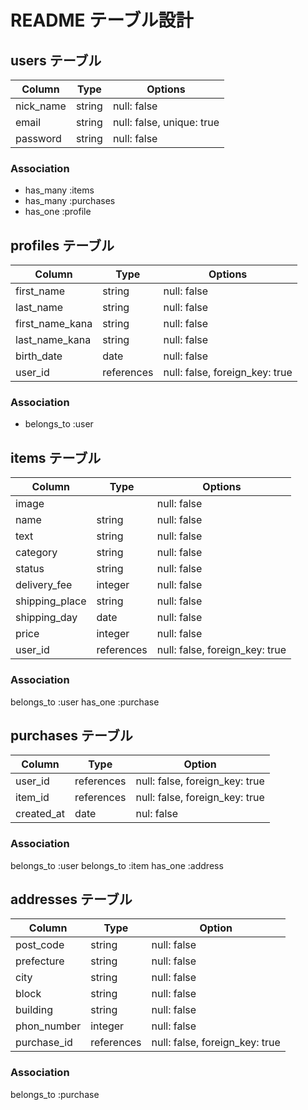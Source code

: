 # README テーブル設計

## users テーブル
| Column    | Type   | Options                   |
|-----------|--------|---------------------------|
| nick_name | string | null: false               |
| email     | string | null: false, unique: true |
| password  | string | null: false               |

### Association
- has_many :items
- has_many :purchases
- has_one :profile

## profiles テーブル
| Column          | Type       | Options                        |
|-----------------|------------|--------------------------------|
| first_name      | string     | null: false                    |
| last_name       | string     | null: false                    |
| first_name_kana | string     | null: false                    |
| last_name_kana  | string     | null: false                    |
| birth_date      | date       | null: false                    |
| user_id         | references | null: false, foreign_key: true |

### Association
- belongs_to :user

## items テーブル
| Column         | Type       | Options                        |
|----------------|------------|--------------------------------|
| image          |            | null: false                    |
| name           | string     | null: false                    |
| text           | string     | null: false                    |
| category       | string     | null: false                    |
| status         | string     | null: false                    |
| delivery_fee   | integer    | null: false                    |
| shipping_place | string     | null: false                    |
| shipping_day   | date       | null: false                    |
| price          | integer    | null: false                    |
| user_id        | references | null: false, foreign_key: true |

### Association
belongs_to :user
has_one :purchase

## purchases テーブル
| Column     | Type      | Option                          |
|------------|-----------|---------------------------------|
| user_id    | references | null: false, foreign_key: true |
| item_id    | references | null: false, foreign_key: true |
| created_at | date       | nul: false                     |

### Association
belongs_to :user
belongs_to :item
has_one :address

## addresses テーブル
| Column      | Type       | Option                         |
|-------------|------------|--------------------------------|
| post_code   | string     | null: false                    |
| prefecture  | string     | null: false                    |
| city        | string     | null: false                    |
| block       | string     | null: false                    |
| building    | string     | null: false                    |
| phon_number | integer    | null: false                    |
| purchase_id | references | null: false, foreign_key: true |

### Association
belongs_to :purchase